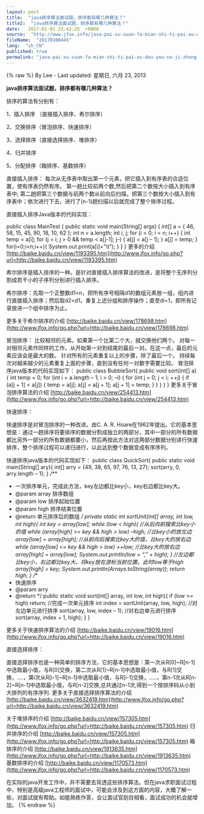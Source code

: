 ```yaml
---
layout: post
title:  "java排序算法面试题，排序都有哪几种算法？"
title2:  "java排序算法面试题，排序都有哪几种算法？"
date:   2017-01-01 23:42:25  +0800
source:  "http://www.jfox.info/java-pai-xu-suan-fa-mian-shi-ti-pai-xu-dou-you-na-ji-zhong-suan-fa.html"
fileName:  "20170100445"
lang:  "zh_CN"
published: true
permalink: "java-pai-xu-suan-fa-mian-shi-ti-pai-xu-dou-you-na-ji-zhong-suan-fa.html"
---
```

{% raw %}
By Lee - Last updated: 星期日, 六月 23, 2013

**java排序算法面试题，排序都有哪几种算法？**

排序的算法有分别有：

1、插入排序 （直接插入排序、希尔排序）

2、交换排序（冒泡排序、快速排序）

3、选择排序（直接选择排序、堆排序）

4、归并排序

5、分配排序（箱排序、基数排序）

直接插入排序：
每次从无序表中取出第一个元素，把它插入到有序表的合适位置，使有序表仍然有序。
第一趟比较前两个数,然后把第二个数按大小插入到有序表中; 第二趟把第三个数据与前两个数从前向后扫描，把第三个数按大小插入到有序表中；依次进行下去，进行了(n-1)趟扫描以后就完成了整个排序过程。

直接插入排序Java版本的代码实现：

public class MainTest {
public static void main(String[] args) {
int[] a = { 46, 58, 15, 45, 90, 18, 10, 62 };
int n = a.length;
int i, j;
for (i = 0; i < n; i++) {
int temp = a[i];
for (j = i; j > 0 && temp < a[j-1]; j–) {
a[j] = a[j – 1];
}
a[j] = temp;
}
for(i=0;i<n;i++){
System.out.print(a[i]+”\t”);
}
}
}
更多的介绍 [http://baike.baidu.cn/view/1193395.htm](http://www.jfox.info/go.php?url=http://baike.baidu.cn/view/1193395.htm)

希尔排序是插入排序的一种。是针对直接插入排序算法的改进，是将整个无序列分割成若干小的子序列分别进行插入排序。

希尔排序：先取一个正整数d1<n，把所有序号相隔d1的数组元素放一组，组内进行直接插入排序；然后取d2<d1，重复上述分组和排序操作；直至di=1，即所有记录放进一个组中排序为止。

更多关于希尔排序的介绍 [http://baike.baidu.cn/view/178698.htm](http://www.jfox.info/go.php?url=http://baike.baidu.cn/view/178698.htm)

冒泡排序：
比较相邻的元素。如果第一个比第二个大，就交换他们两个。
对每一对相邻元素作同样的工作，从开始第一对到结尾的最后一对。在这一点，最后的元素应该会是最大的数。
针对所有的元素重复以上的步骤，除了最后一个。
持续每次对越来越少的元素重复上面的步骤，直到没有任何一对数字需要比较。
冒泡排序java版本的代码实现如下：
public class BubbleSort{
public void sort(int[] a) {
int temp = 0;
for (int i = a.length – 1; i > 0; –i) {
for (int j = 0; j < i; ++j) {
if (a[j + 1] < a[j]) {
temp = a[j];
a[j] = a[j + 1];
a[j + 1] = temp;
}
}
}
}
}
更多关于冒泡排序算法的介绍 [http://baike.baidu.cn/view/254413.htm](http://www.jfox.info/go.php?url=http://baike.baidu.cn/view/254413.htm)

快速排序：

快速排序是对冒泡排序的一种改进。由C. A. R. Hoare在1962年提出。它的基本思想是：通过一趟排序将要排序的数据分割成独立的两部分，其中一部分的所有数据都比另外一部分的所有数据都要小，然后再按此方法对这两部分数据分别进行快速排序，整个排序过程可以递归进行，以此达到整个数据变成有序序列。

快速排序java版本的代码实现如下：
public class QuickSort{
public static void main(String[] ary){
int[] arry = {49, 38, 65, 97, 76, 13, 27};
sort(arry, 0, arry.length – 1);
}
/**
* 一次排序单元，完成此方法，key左边都比key小，key右边都比key大。
* @param array 排序数组
* @param low 排序起始位置
* @param high 排序结束位置
* @return 单元排序后的数组
*/
private static int sortUnit(int[] array, int low, int high){
int key = array[low];
while (low < high){
//从后向前搜索比key小的值
while (array[high] >= key && high > low)
–high;
//比key小的放左边
array[low] = array[high];
//从前向后搜索比key大的值，比key大的放右边
while (array[low] <= key && high > low)
++low;
//比key大的放右边
array[high] = array[low];
System.out.println(low + “,” + high);
}
//左边都比key小，右边都比key大。将key放在游标当前位置。此时low等于high
array[high] = key;
System.out.println(Arrays.toString(array));
return high;
}
/**
* 快速排序
* @param arry
* @return
*/
public static void sort(int[] array, int low, int high){
if (low >= high) return;
//完成一次单元排序
int index = sortUnit(array, low, high);
//对左边单元进行排序
sort(array, low, index – 1);
//对右边单元进行排序
sort(array, index + 1, high);
}
}

更多关于快速排序算法的介绍 [http://baike.baidu.cn/view/19016.htm](http://www.jfox.info/go.php?url=http://baike.baidu.cn/view/19016.htm)

直接选择排序：

直接选择排序也是一种简单的排序方法，它的基本思想是：第一次从R[0]~R[n-1]中选取最小值，与R[0]交换，第二次从R[1]~R[n-1]中选取最小值，与R[1]交换，….，第i次从R[i-1]~R[n-1]中选取最小值，与R[i-1]交换，…..，第n-1次从R[n-2]~R[n-1]中选取最小值，与R[n-2]交换,总共通过n-1次,得到一个按排序码从小到大排列的有序序列.
更多关于直接选择排序算法的介绍 [http://baike.baidu.cn/view/3632419.htm](http://www.jfox.info/go.php?url=http://baike.baidu.cn/view/3632419.htm)

关于堆排序的介绍 [http://baike.baidu.cn/view/157305.htm](http://www.jfox.info/go.php?url=http://baike.baidu.cn/view/157305.htm)
归并排序的介绍 [http://baike.baidu.cn/view/157305.htm](http://www.jfox.info/go.php?url=http://baike.baidu.cn/view/157305.htm)
箱排序的介绍 [http://baike.baidu.cn/view/1913635.htm](http://www.jfox.info/go.php?url=http://baike.baidu.cn/view/1913635.htm)
基数排序的介绍 [http://baike.baidu.cn/view/1170573.htm](http://www.jfox.info/go.php?url=http://baike.baidu.cn/view/1170573.htm)

在实际的java开发工作中，并不需要去背透这些排序算法。但在java求职面试过程中，特别是高级java工程师的面试中，可能会涉及到这方面的内容，大概了解一些，对面试就有帮助。如能熟练作答，会让面试官刮目相看，面试成功的机会就增加。
{% endraw %}